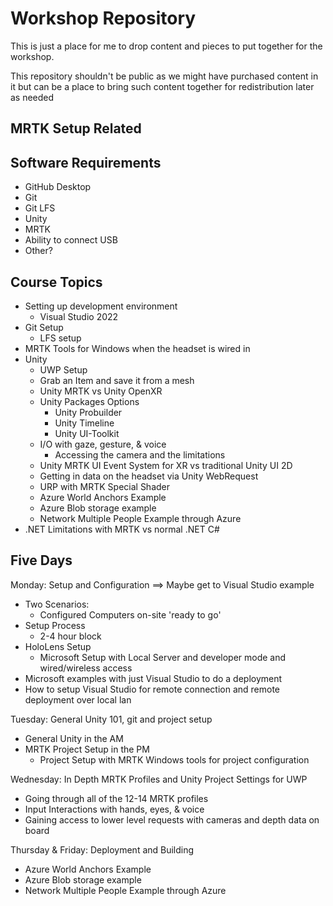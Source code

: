 # Workshop Repository

This is just a place for me to drop content and pieces to put together for the workshop.

This repository shouldn't be public as we might have purchased content in it but can be a place to bring such content together for redistribution later as needed

## MRTK Setup Related

## Software Requirements

* GitHub Desktop
* Git
* Git LFS
* Unity
* MRTK
* Ability to connect USB
* Other?

## Course Topics

* Setting up development environment
  * Visual Studio 2022
* Git Setup
  * LFS setup
* MRTK Tools for Windows when the headset is wired in
* Unity
  * UWP Setup
  * Grab an Item and save it from a mesh
  * Unity MRTK vs Unity OpenXR
  * Unity Packages Options
    * Unity Probuilder
    * Unity Timeline
    * Unity UI-Toolkit
  * I/O with gaze, gesture, & voice
    * Accessing the camera and the limitations
  * Unity MRTK UI Event System for XR vs traditional Unity UI 2D
  * Getting in data on the headset via Unity WebRequest
  * URP with MRTK Special Shader
  * Azure World Anchors Example
  * Azure Blob storage example
  * Network Multiple People Example through Azure
* .NET Limitations with MRTK vs normal .NET C#

## Five Days

Monday: Setup and Configuration ==> Maybe get to Visual Studio example

* Two Scenarios:
  * Configured Computers on-site 'ready to go'
* Setup Process
  * 2-4 hour block
* HoloLens Setup
  * Microsoft Setup with Local Server and developer mode and wired/wireless access
* Microsoft examples with just Visual Studio to do a deployment
* How to setup Visual Studio for remote connection and remote deployment over local lan

Tuesday: General Unity 101, git and project setup

* General Unity in the AM
* MRTK Project Setup in the PM
  * Project Setup with MRTK Windows tools for project configuration

Wednesday: In Depth MRTK Profiles and Unity Project Settings for UWP

* Going through all of the 12-14 MRTK profiles
* Input Interactions with hands, eyes, & voice
* Gaining access to lower level requests with cameras and depth data on board

Thursday & Friday: Deployment and Building

* Azure World Anchors Example
* Azure Blob storage example
* Network Multiple People Example through Azure